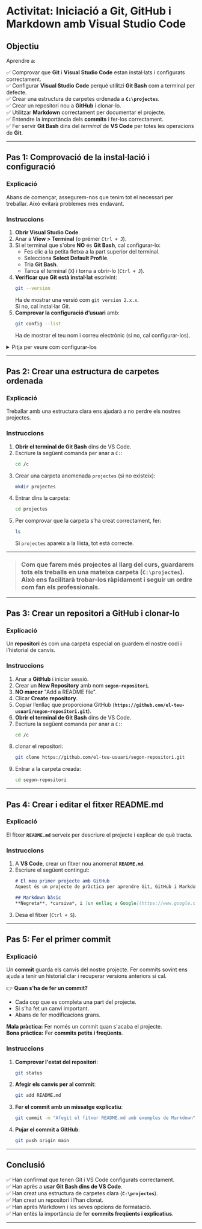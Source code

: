 # **Activitat: Iniciació a Git, GitHub i Markdown amb Visual Studio Code**

## **Objectiu**

Aprendre a:

✅ Comprovar que **Git** i **Visual Studio Code** estan instal·lats i configurats correctament.  
✅ Configurar **Visual Studio Code** perquè utilitzi **Git Bash** com a terminal per defecte.  
✅ Crear una estructura de carpetes ordenada a **`C:\projectes`**.  
✅ Crear un repositori nou a **GitHub** i clonar-lo.  
✅ Utilitzar **Markdown** correctament per documentar el projecte.  
✅ Entendre la importància dels **commits** i fer-los correctament.  
✅ Fer servir **Git Bash** dins del *terminal* de **VS Code** per totes les operacions de **Git**.  

---

## **Pas 1: Comprovació de la instal·lació i configuració**

### **Explicació**

Abans de començar, assegurem-nos que tenim tot el necessari per treballar. Això evitarà problemes més endavant.

### **Instruccions**
1. **Obrir Visual Studio Code**.
2. Anar a **View > Terminal** (o prémer `Ctrl + J`).
3. Si el terminal que s'obre **NO** és **Git Bash**, cal configurar-lo:
   - Fes clic a la petita fletxa a la part superior del terminal.
   - Selecciona **Select Default Profile**.
   - Tria **Git Bash**.
   - Tanca el terminal (`X`) i torna a obrir-lo (`Ctrl + J`).
4. **Verificar que Git està instal·lat** escrivint:
   ```bash
   git --version
   ```
   Ha de mostrar una versió com `git version 2.x.x`.  
   Si no, cal instal·lar Git.
5. **Comprovar la configuració d’usuari** amb:
   ```bash
   git config --list
   ```
   Ha de mostrar el teu nom i correu electrònic (si no, cal configurar-los).

<details><summary> Pitja per veure com configurar-los</summary>

### Configurar Git per primera vegada

Abans de començar a treballar amb **Git**, hem de configurar-lo perquè ens identifiqui correctament.

Això permetrà que cada canvi que fem quedi registrat amb el nostre nom i correu electrònic.

Instruccions

1. **Obrir Visual Studio Code**.
2. Anar a **View > Terminal** (o prémer `Ctrl + J`).
3. Escriu les següents comandes, substituint "**`El teu nom`**" i "**`el_teu_email@example.com`**" pel teu **usuari de `github`** i el teu **correu**:

```bash
git config --global user.name "El teu nom"
git config --global user.email "el_teu_email@example.com"
```

Comprova que la configuració s’ha guardat correctament amb:

```bash
git config --list
```

Ha de mostrar el teu nom i correu.

</details>

---

## **Pas 2: Crear una estructura de carpetes ordenada**
### **Explicació**
Treballar amb una estructura clara ens ajudarà a no perdre els nostres projectes.

### **Instruccions**
1. **Obrir el terminal de Git Bash** dins de VS Code.
2. Escriure la següent comanda per anar a `C:`:
   ```bash
   cd /c
   ```
3. Crear una carpeta anomenada `projectes` (si no existeix):
   ```bash
   mkdir projectes
   ```
4. Entrar dins la carpeta:
   ```bash
   cd projectes
   ```
5. Per comprovar que la carpeta s’ha creat correctament, fer:
   ```bash
   ls
   ```
   Si `projectes` apareix a la llista, tot està correcte.

---

> 
> ### Com que farem més projectes al llarg del curs, guardarem tots els treballs en una mateixa carpeta (`C:\projectes`). Això ens facilitarà trobar-los ràpidament i seguir un ordre com fan els professionals.
>

---

## **Pas 3: Crear un repositori a GitHub i clonar-lo**
### **Explicació**
Un **repositori** és com una carpeta especial on guardem el nostre codi i l’historial de canvis.

### **Instruccions**
1. Anar a **GitHub** i iniciar sessió.
2. Crear un **New Repository** amb nom **`segon-repositori`**.
3. **NO marcar** "Add a README file".
4. Clicar **Create repository**.
5. Copiar l’enllaç que proporciona GitHub (**`https://github.com/el-teu-usuari/segon-repositori.git`**).
6. **Obrir el terminal de Git Bash** dins de VS Code.
7. Escriure la següent comanda per anar a `C:`:
   ```bash
   cd /c
   ```
8. clonar el repositori:
   ```bash
   git clone https://github.com/el-teu-usuari/segon-repositori.git
   ```
9. Entrar a la carpeta creada:
   ```bash
   cd segon-repositori
   ```
---

## **Pas 4: Crear i editar el fitxer README.md**

### **Explicació**

El fitxer **`README.md`** serveix per descriure el projecte i explicar de què tracta.

### **Instruccions**

1. A **VS Code**, crear un fitxer nou anomenat **`README.md`**.
2. Escriure el següent contingut:
   ```markdown
   # El meu primer projecte amb GitHub
   Aquest és un projecte de pràctica per aprendre Git, GitHub i Markdown.

   ## Markdown bàsic
   **Negreta**, *cursiva*, i [un enllaç a Google](https://www.google.com).
   ```
3. Desa el fitxer (`Ctrl + S`).

---

## **Pas 5: Fer el primer commit**
### **Explicació**
Un **commit** guarda els canvis del nostre projecte. Fer commits sovint ens ajuda a tenir un historial clar i recuperar versions anteriors si cal.

👉 **Quan s'ha de fer un commit?**  
- Cada cop que es completa una part del projecte.  
- Si s’ha fet un canvi important.  
- Abans de fer modificacions grans.  

**Mala pràctica:** Fer només un commit quan s'acaba el projecte.  
**Bona pràctica:** Fer **commits petits i freqüents**.

### **Instruccions**
1. **Comprovar l'estat del repositori**:
   ```bash
   git status
   ```
2. **Afegir els canvis per al commit**:
   ```bash
   git add README.md
   ```
3. **Fer el commit amb un missatge explicatiu**:
   ```bash
   git commit -m "Afegit el fitxer README.md amb exemples de Markdown"
   ```
4. **Pujar el commit a GitHub**:
   ```bash
   git push origin main
   ```

---

## **Conclusió**
✅ Han confirmat que tenen Git i VS Code configurats correctament.  
✅ Han après a **usar Git Bash dins de VS Code**.  
✅ Han creat una estructura de carpetes clara (**`C:\projectes`**).  
✅ Han creat un repositori i l’han clonat.  
✅ Han après Markdown i les seves opcions de formatació.  
✅ Han entès la importància de fer **commits freqüents i explicatius**.  

---
